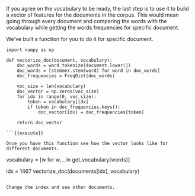 If you agree on the vocabulary to be ready, the last step is to use it to build a vector of features for the documents in the corpus. This would mean going through every document and comparing the words with the vocabulary while getting the words frequencies for specific document.

We've built a function for you to do it for specific document.

```
import numpy as np

def vectorize_doc(document, vocabulary):
    doc_words = word_tokenize(document.lower())
    doc_words = [stemmer.stem(word) for word in doc_words]
    doc_frequencies = FreqDist(doc_words)

    voc_size = len(vocabulary)
    doc_vector = np.zeros(voc_size)
    for idx in range(0, voc_size):
        token = vocabulary[idx]
        if token in doc_frequencies.keys():
            doc_vector[idx] = doc_frequencies[token]

    return doc_vector

```{{execute}}

Once you have this function see how the vector looks like for different documents.

```
vocabulary = [w for w, _ in get_vocabulary(words)]

idx = 1467
vectorize_doc(documents[idx], vocabulary)
```{{execute}}

Change the index and see other documents.
